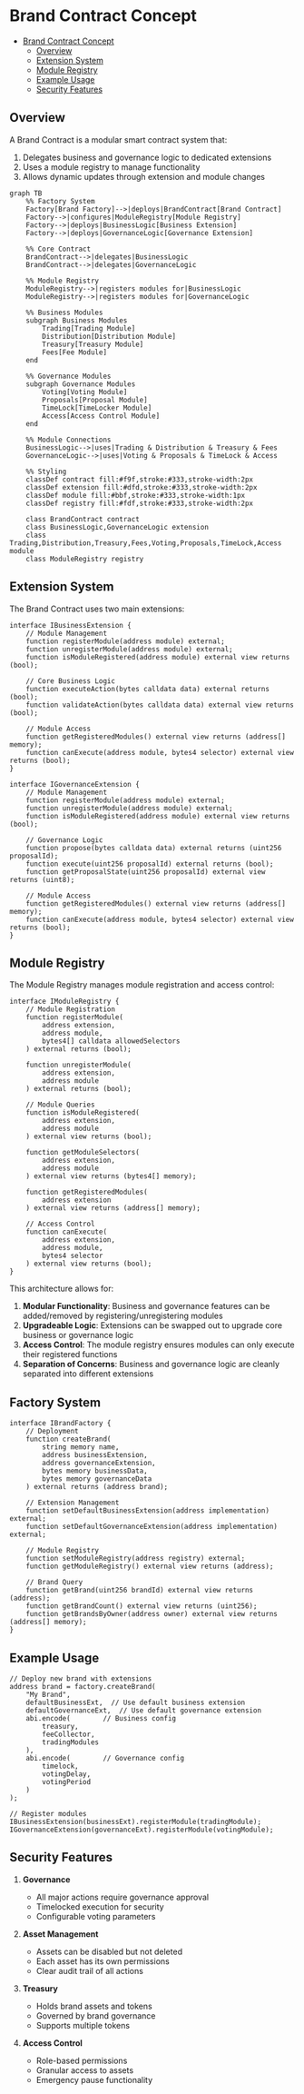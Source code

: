 # Brand Contract Concept

- [Brand Contract Concept](#brand-contract-concept)
  - [Overview](#overview)
  - [Extension System](#extension-system)
  - [Module Registry](#module-registry)
  - [Example Usage](#example-usage)
  - [Security Features](#security-features)

## Overview

A Brand Contract is a modular smart contract system that:
1. Delegates business and governance logic to dedicated extensions
2. Uses a module registry to manage functionality
3. Allows dynamic updates through extension and module changes

<FullscreenDiagram>

```mermaid
graph TB
    %% Factory System
    Factory[Brand Factory]-->|deploys|BrandContract[Brand Contract]
    Factory-->|configures|ModuleRegistry[Module Registry]
    Factory-->|deploys|BusinessLogic[Business Extension]
    Factory-->|deploys|GovernanceLogic[Governance Extension]
    
    %% Core Contract
    BrandContract-->|delegates|BusinessLogic
    BrandContract-->|delegates|GovernanceLogic
    
    %% Module Registry
    ModuleRegistry-->|registers modules for|BusinessLogic
    ModuleRegistry-->|registers modules for|GovernanceLogic
    
    %% Business Modules
    subgraph Business Modules
        Trading[Trading Module]
        Distribution[Distribution Module]
        Treasury[Treasury Module]
        Fees[Fee Module]
    end
    
    %% Governance Modules
    subgraph Governance Modules
        Voting[Voting Module]
        Proposals[Proposal Module]
        TimeLock[TimeLocker Module]
        Access[Access Control Module]
    end
    
    %% Module Connections
    BusinessLogic-->|uses|Trading & Distribution & Treasury & Fees
    GovernanceLogic-->|uses|Voting & Proposals & TimeLock & Access
    
    %% Styling
    classDef contract fill:#f9f,stroke:#333,stroke-width:2px
    classDef extension fill:#dfd,stroke:#333,stroke-width:2px
    classDef module fill:#bbf,stroke:#333,stroke-width:1px
    classDef registry fill:#fdf,stroke:#333,stroke-width:2px
    
    class BrandContract contract
    class BusinessLogic,GovernanceLogic extension
    class Trading,Distribution,Treasury,Fees,Voting,Proposals,TimeLock,Access module
    class ModuleRegistry registry
```

</FullscreenDiagram>

## Extension System

The Brand Contract uses two main extensions:

```solidity
interface IBusinessExtension {
    // Module Management
    function registerModule(address module) external;
    function unregisterModule(address module) external;
    function isModuleRegistered(address module) external view returns (bool);
    
    // Core Business Logic
    function executeAction(bytes calldata data) external returns (bool);
    function validateAction(bytes calldata data) external view returns (bool);
    
    // Module Access
    function getRegisteredModules() external view returns (address[] memory);
    function canExecute(address module, bytes4 selector) external view returns (bool);
}

interface IGovernanceExtension {
    // Module Management
    function registerModule(address module) external;
    function unregisterModule(address module) external;
    function isModuleRegistered(address module) external view returns (bool);
    
    // Governance Logic
    function propose(bytes calldata data) external returns (uint256 proposalId);
    function execute(uint256 proposalId) external returns (bool);
    function getProposalState(uint256 proposalId) external view returns (uint8);
    
    // Module Access
    function getRegisteredModules() external view returns (address[] memory);
    function canExecute(address module, bytes4 selector) external view returns (bool);
}
```

## Module Registry

The Module Registry manages module registration and access control:

```solidity
interface IModuleRegistry {
    // Module Registration
    function registerModule(
        address extension,
        address module,
        bytes4[] calldata allowedSelectors
    ) external returns (bool);
    
    function unregisterModule(
        address extension,
        address module
    ) external returns (bool);
    
    // Module Queries
    function isModuleRegistered(
        address extension,
        address module
    ) external view returns (bool);
    
    function getModuleSelectors(
        address extension,
        address module
    ) external view returns (bytes4[] memory);
    
    function getRegisteredModules(
        address extension
    ) external view returns (address[] memory);
    
    // Access Control
    function canExecute(
        address extension,
        address module,
        bytes4 selector
    ) external view returns (bool);
}
```

This architecture allows for:
1. **Modular Functionality**: Business and governance features can be added/removed by registering/unregistering modules
2. **Upgradeable Logic**: Extensions can be swapped out to upgrade core business or governance logic
3. **Access Control**: The module registry ensures modules can only execute their registered functions
4. **Separation of Concerns**: Business and governance logic are cleanly separated into different extensions

## Factory System

```solidity
interface IBrandFactory {
    // Deployment
    function createBrand(
        string memory name,
        address businessExtension,
        address governanceExtension,
        bytes memory businessData,
        bytes memory governanceData
    ) external returns (address brand);
    
    // Extension Management
    function setDefaultBusinessExtension(address implementation) external;
    function setDefaultGovernanceExtension(address implementation) external;
    
    // Module Registry
    function setModuleRegistry(address registry) external;
    function getModuleRegistry() external view returns (address);
    
    // Brand Query
    function getBrand(uint256 brandId) external view returns (address);
    function getBrandCount() external view returns (uint256);
    function getBrandsByOwner(address owner) external view returns (address[] memory);
}
```

## Example Usage

```solidity
// Deploy new brand with extensions
address brand = factory.createBrand(
    "My Brand",
    defaultBusinessExt,  // Use default business extension
    defaultGovernanceExt,  // Use default governance extension
    abi.encode(        // Business config
        treasury,
        feeCollector,
        tradingModules
    ),
    abi.encode(        // Governance config
        timelock,
        votingDelay,
        votingPeriod
    )
);

// Register modules
IBusinessExtension(businessExt).registerModule(tradingModule);
IGovernanceExtension(governanceExt).registerModule(votingModule);
```

## Security Features

1. **Governance**
   - All major actions require governance approval
   - Timelocked execution for security
   - Configurable voting parameters

2. **Asset Management**
   - Assets can be disabled but not deleted
   - Each asset has its own permissions
   - Clear audit trail of all actions

3. **Treasury**
   - Holds brand assets and tokens
   - Governed by brand governance
   - Supports multiple tokens

4. **Access Control**
   - Role-based permissions
   - Granular access to assets
   - Emergency pause functionality
